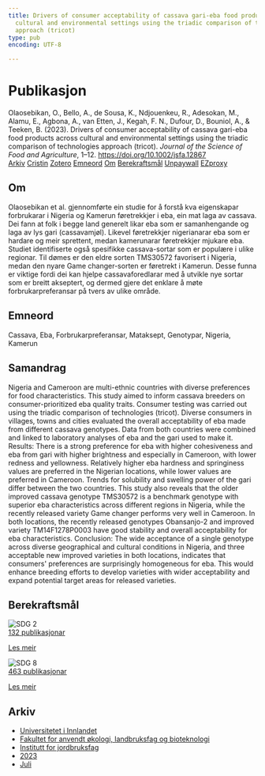 ```yaml
---
title: Drivers of consumer acceptability of cassava gari-eba food products across
  cultural and environmental settings using the triadic comparison of technologies
  approach (tricot)
type: pub
encoding: UTF-8

---
```

<h1>Publikasjon</h1>
<article id="csl-bib-container-PRHWZ875" class="csl-bib-container">
  <div class="csl-bib-body"> <div class="csl-entry">Olaosebikan, O., Bello, A., de Sousa, K., Ndjouenkeu, R., Adesokan, M., Alamu, E., Agbona, A., van Etten, J., Kegah, F. N., Dufour, D., Bouniol, A., &#38; Teeken, B. (2023). Drivers of consumer acceptability of cassava gari-eba food products across cultural and environmental settings using the triadic comparison of technologies approach (tricot). <i>Journal of the Science of Food and Agriculture</i>, 1–12. <a href="https://doi.org/10.1002/jsfa.12867">https://doi.org/10.1002/jsfa.12867</a></div> </div>
  <div class="csl-bib-buttons">
    <a href="#taxonomy-article-PRHWZ875" alt="archive" class="csl-bib-button">Arkiv</a>
    <a href="https://app.cristin.no/results/show.jsf?id=2163062" alt="Cristin" class="csl-bib-button">Cristin</a>
    <a href="http://zotero.org/groups/5881554/items/PRHWZ875" alt="Zotero" class="csl-bib-button">Zotero</a>
    <a href="#keywords-article-PRHWZ875" alt="keywords" class="csl-bib-button">Emneord</a>
    <a href="#about-article-PRHWZ875" alt="about_pub" class="csl-bib-button">Om</a>
    <a href="#sdg-article-PRHWZ875" alt="sdg" class="csl-bib-button">Berekraftsmål</a>
    <a href="https://doi.org/10.1002/jsfa.12867" alt="Unpaywall" class="csl-bib-button">Unpaywall</a>
    <a href="https://doi.org/10.1002/jsfa.12867" alt="EZproxy" class="csl-bib-button">EZproxy</a>
  </div>
  <div id="csl-bib-meta-container-PRHWZ875"></div>
</article>
<div id="csl-bib-meta-PRHWZ875" class="csl-bib-meta">
  <article id="about-article-PRHWZ875" class="about_pub-article">
    <h1>Om</h1>
    Olaosebikan et al. gjennomførte ein studie for å forstå kva eigenskapar forbrukarar i Nigeria og Kamerun føretrekkjer i eba, ein mat laga av cassava. Dei fann at folk i begge land generelt likar eba som er samanhengande og laga av lys gari (cassavamjøl). Likevel føretrekkjer nigerianarar eba som er hardare og meir sprettent, medan kamerunarar føretrekkjer mjukare eba. Studiet identifiserte også spesifikke cassava-sortar som er populære i ulike regionar. Til dømes er den eldre sorten TMS30572 favorisert i Nigeria, medan den nyare Game changer-sorten er føretrekt i Kamerun. Desse funna er viktige fordi dei kan hjelpe cassavaforedlarar med å utvikle nye sortar som er breitt akseptert, og dermed gjere det enklare å møte forbrukarpreferansar på tvers av ulike område.
  </article>
  <article id="keywords-article-PRHWZ875" class="keywords-article">
    <h1>Emneord</h1>
    Cassava, Eba, Forbrukarpreferansar, Mataksept, Genotypar, Nigeria, Kamerun
  </article>
  <article id="abstract-article-PRHWZ875" class="abstract-article">
    <h1>Samandrag</h1>
    Nigeria and Cameroon are multi-ethnic countries with diverse preferences for food characteristics. This study aimed to inform cassava breeders on consumer-prioritized eba quality traits. Consumer testing was carried out using the triadic comparison of technologies (tricot). Diverse consumers in villages, towns and cities evaluated the overall acceptability of eba made from different cassava genotypes. Data from both countries were combined and linked to laboratory analyses of eba and the gari used to make it. Results: There is a strong preference for eba with higher cohesiveness and eba from gari with higher brightness and especially in Cameroon, with lower redness and yellowness. Relatively higher eba hardness and springiness values are preferred in the Nigerian locations, while lower values are preferred in Cameroon. Trends for solubility and swelling power of the gari differ between the two countries. This study also reveals that the older improved cassava genotype TMS30572 is a benchmark genotype with superior eba characteristics across different regions in Nigeria, while the recently released variety Game changer performs very well in Cameroon. In both locations, the recently released genotypes Obansanjo-2 and improved variety TM14F1278P0003 have good stability and overall acceptability for eba characteristics. Conclusion: The wide acceptance of a single genotype across diverse geographical and cultural conditions in Nigeria, and three acceptable new improved varieties in both locations, indicates that consumers' preferences are surprisingly homogeneous for eba. This would enhance breeding efforts to develop varieties with wider acceptability and expand potential target areas for released varieties.
  </article>
  <article id="sdg-article-PRHWZ875" class="sdg-article">
    <h1>Berekraftsmål</h1>
    <div class="sdg-container"><div id="sdg2" class="sdg">
        <img src="{{< params subfolder >}}images/sdg/sdg02_nn.png" class="image" alt="SDG 2">
        <div class="sdg-overlay">
          <a href="{{< params subfolder >}}nn/archive/?sdg=2#archive" class="sdg-publication-count"><span>132</span> publikasjonar</a>
          <p><a href="https://fn.no/om-fn/fns-baerekraftsmaal/utrydde-sult?lang=nno-NO" class="sdg-read-more">Les meir</a></p>
        </div>
      </div> <div id="sdg8" class="sdg">
        <img src="{{< params subfolder >}}images/sdg/sdg08_nn.png" class="image" alt="SDG 8">
        <div class="sdg-overlay">
          <a href="{{< params subfolder >}}nn/archive/?sdg=8#archive" class="sdg-publication-count"><span>463</span> publikasjonar</a>
          <p><a href="https://fn.no/om-fn/fns-baerekraftsmaal/anstendig-arbeid-og-oekonomisk-vekst?lang=nno-NO" class="sdg-read-more">Les meir</a></p>
        </div>
      </div></div>
  </article>
  <article id="taxonomy-article-PRHWZ875" class="taxonomy-article">
    <h1>Arkiv</h1>
    <ul>
      <li><a href="{{< params subfolder >}}nn/archive/?key=3DCRN523">Universitetet i Innlandet</a></li>
      <li><a href="{{< params subfolder >}}nn/archive/?key=T77LXH6D">Fakultet for anvendt økologi, landbruksfag og bioteknologi</a></li>
      <li><a href="{{< params subfolder >}}nn/archive/?key=SSN4QLEC">Institutt for jordbruksfag</a></li>
      <li><a href="{{< params subfolder >}}nn/archive/?key=DRHXCX63">2023</a></li>
      <li><a href="{{< params subfolder >}}nn/archive/?key=6RWJU384">Juli</a></li>
    </ul>
  </article>
</div>
